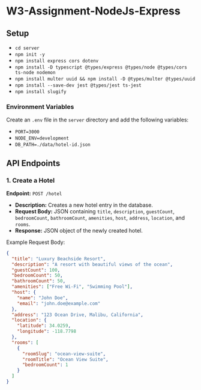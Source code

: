 # W3-Assignment-NodeJs-Express

## Setup

- `cd server`
- `npm init -y`
- `npm install express cors dotenv`
- `npm install -D typescript @types/express @types/node @types/cors ts-node nodemon`
- `npm install multer uuid && npm install -D @types/multer @types/uuid`
- `npm install --save-dev jest @types/jest ts-jest`
- `npm install slugify`

### Environment Variables

Create an `.env` file in the `server` directory and add the following variables:

- `PORT=3000`
- `NODE_ENV=development`
- `DB_PATH=./data/hotel-id.json`

## API Endpoints

### 1. Create a Hotel

**Endpoint:** `POST /hotel`

- **Description:** Creates a new hotel entry in the database.
- **Request Body:** JSON containing `title`, `description`, `guestCount`, `bedroomCount`, `bathroomCount`, `amenities`, `host`, `address`, `location`, and `rooms`.
- **Response:** JSON object of the newly created hotel.

Example Request Body:
```json
{
  "title": "Luxury Beachside Resort",
  "description": "A resort with beautiful views of the ocean",
  "guestCount": 100,
  "bedroomCount": 50,
  "bathroomCount": 50,
  "amenities": ["Free Wi-Fi", "Swimming Pool"],
  "host": {
    "name": "John Doe",
    "email": "john.doe@example.com"
  },
  "address": "123 Ocean Drive, Malibu, California",
  "location": {
    "latitude": 34.0259,
    "longitude": -118.7798
  },
  "rooms": [
    {
      "roomSlug": "ocean-view-suite",
      "roomTitle": "Ocean View Suite",
      "bedroomCount": 1
    }
  ]
}
